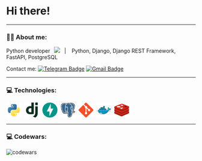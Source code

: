 # Hi there!

---

### :man_technologist: About me:

Python developer &ensp;<img src="https://media.giphy.com/media/WUlplcMpOCEmTGBtBW/giphy.gif" width="30px"> &ensp;| &ensp; Python, Django, Django REST Framework, FastAPI, PostgreSQL

Contact me: [![Telegram Badge](https://img.shields.io/badge/-belonogovnikita-blue?style=flat&logo=Telegram&logoColor=white)](https://t.me/belonogovnikita) [![Gmail Badge](https://img.shields.io/badge/-Gmail-red?style=flat&logo=Gmail&logoColor=white)](mailto:nbelonogov96@gmail.com)

---

### 💻 Technologies:

<div>
  <img src="https://github.com/devicons/devicon/blob/master/icons/python/python-original.svg" title="Python" alt="Python" width="40" height="40"/>&nbsp;
  <img src="https://github.com/devicons/devicon/blob/master/icons/django/django-plain.svg" title="Django" alt="Django" width="40" height="40"/>&nbsp;
  <img src="https://raw.githubusercontent.com/devicons/devicon/master/icons/fastapi/fastapi-original.svg" title="FastAPI" alt="FastAPI" width="40" height="40"/>&nbsp;
  <img src="https://github.com/devicons/devicon/blob/master/icons/postgresql/postgresql-original.svg" title="PostgreSQL" alt="PostgreSQL" width="40" height="40"/>&nbsp;
  <img src="https://github.com/devicons/devicon/blob/master/icons/git/git-original.svg" title="Git" alt="Git" width="40" height="40"/>&nbsp;
  <img src="https://github.com/devicons/devicon/blob/master/icons/docker/docker-original.svg" title="Docker" alt="Docker" width="40" height="40"/>&nbsp;
  <img src="https://github.com/devicons/devicon/blob/master/icons/redis/redis-original.svg" title="Redis" alt="Redis" width="40" height="40"/>&nbsp;
  <!-- Add more icons as needed -->
</div>

---

### 💻 Codewars:

![codewars](https://www.codewars.com/users/Nikitucchi/badges/large)
